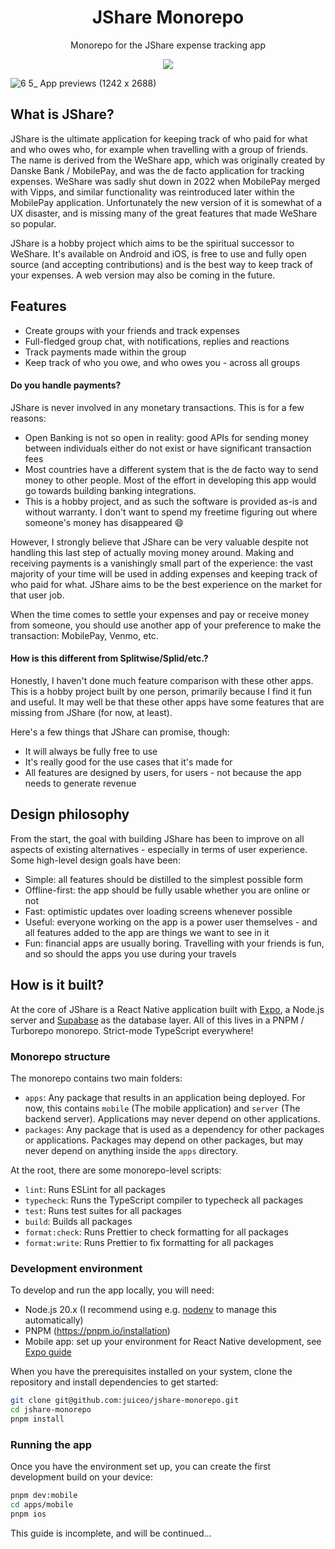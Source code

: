 <div align="center">
  <h1>JShare Monorepo</h1>
  <p>Monorepo for the JShare expense tracking app</p>
  <img src="https://github.com/juiceo/jshare-monorepo/actions/workflows/test.yml/badge.svg?branch=main" />
</div>
<p></p>

![6 5_ App previews (1242 x 2688)](https://github.com/user-attachments/assets/785872b7-4974-4f94-8a17-76879fccd288)


## What is JShare?

JShare is the ultimate application for keeping track of who paid for what and who owes who, for example when travelling with a group of friends. The name is derived from the WeShare app, which was originally created by Danske Bank / MobilePay, and was the de facto application for tracking expenses. WeShare was sadly shut down in 2022 when MobilePay merged with Vipps, and similar functionality was reintroduced later within the MobilePay application. Unfortunately the new version of it is somewhat of a UX disaster, and is missing many of the great features that made WeShare so popular.

JShare is a hobby project which aims to be the spiritual successor to WeShare. It's available on Android and iOS, is free to use and fully open source (and accepting contributions) and is the best way to keep track of your expenses. A web version may also be coming in the future.

## Features

-   Create groups with your friends and track expenses
-   Full-fledged group chat, with notifications, replies and reactions
-   Track payments made within the group
-   Keep track of who you owe, and who owes you - across all groups

#### Do you handle payments?

JShare is never involved in any monetary transactions. This is for a few reasons:

-   Open Banking is not so open in reality: good APIs for sending money between individuals either do not exist or have significant transaction fees
-   Most countries have a different system that is the de facto way to send money to other people. Most of the effort in developing this app would go towards building banking integrations.
-   This is a hobby project, and as such the software is provided as-is and without warranty. I don't want to spend my freetime figuring out where someone's money has disappeared 😄

However, I strongly believe that JShare can be very valuable despite not handling this last step of actually moving money around. Making and receiving payments is a vanishingly small part of the experience: the vast majority of your time will be used in adding expenses and keeping track of who paid for what. JShare aims to be the best experience on the market for that user job.

When the time comes to settle your expenses and pay or receive money from someone, you should use another app of your preference to make the transaction: MobilePay, Venmo, etc.

#### How is this different from Splitwise/Splid/etc.?

Honestly, I haven't done much feature comparison with these other apps. This is a hobby project built by one person, primarily because I find it fun and useful. It may well be that these other apps have some features that are missing from JShare (for now, at least).

Here's a few things that JShare can promise, though:

-   It will always be fully free to use
-   It's really good for the use cases that it's made for
-   All features are designed by users, for users - not because the app needs to generate revenue

## Design philosophy

From the start, the goal with building JShare has been to improve on all aspects of existing alternatives - especially in terms of user experience. Some high-level design goals have been:

-   Simple: all features should be distilled to the simplest possible form
-   Offline-first: the app should be fully usable whether you are online or not
-   Fast: optimistic updates over loading screens whenever possible
-   Useful: everyone working on the app is a power user themselves - and all features added to the app are things we want to see in it
-   Fun: financial apps are usually boring. Travelling with your friends is fun, and so should the apps you use during your travels

## How is it built?

At the core of JShare is a React Native application built with [Expo](https://expo.dev/), a Node.js server and [Supabase](https://www.supabase.com/) as the database layer. All of this lives in a PNPM / Turborepo monorepo. Strict-mode TypeScript everywhere!

### Monorepo structure

The monorepo contains two main folders:

-   `apps`: Any package that results in an application being deployed. For now, this contains `mobile` (The mobile application) and `server` (The backend server). Applications may never depend on other applications.
-   `packages`: Any package that is used as a dependency for other packages or applications. Packages may depend on other packages, but may never depend on anything inside the `apps` directory.

At the root, there are some monorepo-level scripts:

-   `lint`: Runs ESLint for all packages
-   `typecheck`: Runs the TypeScript compiler to typecheck all packages
-   `test`: Runs test suites for all packages
-   `build`: Builds all packages
-   `format:check`: Runs Prettier to check formatting for all packages
-   `format:write`: Runs Prettier to fix formatting for all packages

### Development environment

To develop and run the app locally, you will need:

-   Node.js 20.x (I recommend using e.g. [nodenv](https://github.com/nodenv/nodenv) to manage this automatically)
-   PNPM (https://pnpm.io/installation)
-   Mobile app: set up your environment for React Native development, see [Expo guide](https://docs.expo.dev/get-started/set-up-your-environment/?mode=development-build)

When you have the prerequisites installed on your system, clone the repository and install dependencies to get started:

```bash
git clone git@github.com:juiceo/jshare-monorepo.git
cd jshare-monorepo
pnpm install
```

### Running the app

Once you have the environment set up, you can create the first development build on your device:

```bash
pnpm dev:mobile
cd apps/mobile
pnpm ios
```

This guide is incomplete, and will be continued...
